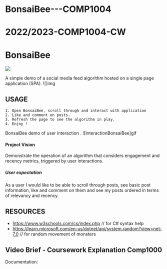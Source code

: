 # BonsaiBee---COMP1004
# 2022/2023-COMP1004-CW

# BonsaiBee 
![](https://github.com/Neo-3l/BonsaiBee---COMP1004/assets/114653081/0724558f-32e9-4fe1-b377-3ea59924f3bf)


A simple demo of a social media feed algorithm hosted on a single page application (SPA). 
![]img

## USAGE
	1. Open BonsaiBee, scroll through and interact with application
	2. Like and comment on posts. 
	3. Refresh the page to see the algorithm in play.
	4. Enjoy ! 
  
BonsaiBee demo of user interaction .
![InteractionBonsaiBee]gif

#### Project Vision
Demonstrate the operation of an algorithm that considers engagement and recency metrics, triggered by user interactions.

##### User expectation
As a user I would like to be able to scroll through posts, see basic post information, like and comment on them and see my posts ordered in terms of relevancy and recency.


## RESOURCES

- https://www.w3schools.com/cs/index.php // for C# syntax help
- https://learn.microsoft.com/en-us/dotnet/api/system.random?view=net-7.0	// for random movement of monsters

## Video Brief - Coursework Explanation Comp1000

Documentation: <document>
